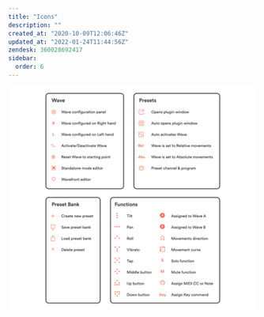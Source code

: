 ```yaml
---
title: "Icons"
description: ""
created_at: "2020-10-09T12:06:46Z"
updated_at: "2022-01-24T11:44:56Z"
zendesk: 360028692417
sidebar:
  order: 6
---
```


![](../../../../assets/images/article_360014169717_image_0.png)
